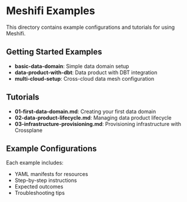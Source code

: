 # Meshifi Examples

This directory contains example configurations and tutorials for using Meshifi.

## Getting Started Examples

- **basic-data-domain**: Simple data domain setup
- **data-product-with-dbt**: Data product with DBT integration
- **multi-cloud-setup**: Cross-cloud data mesh configuration

## Tutorials

- **01-first-data-domain.md**: Creating your first data domain
- **02-data-product-lifecycle.md**: Managing data product lifecycle
- **03-infrastructure-provisioning.md**: Provisioning infrastructure with Crossplane

## Example Configurations

Each example includes:
- YAML manifests for resources
- Step-by-step instructions
- Expected outcomes
- Troubleshooting tips
